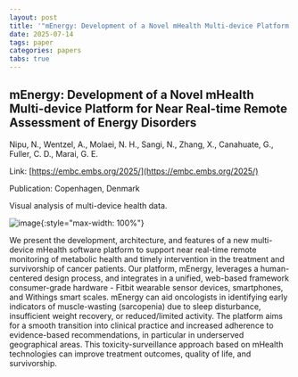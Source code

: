 ```yaml
---
layout: post
title: '"mEnergy: Development of a Novel mHealth Multi-device Platform for Near Real-time Remote Assessment of Energy Disorders"'
date: 2025-07-14
tags: paper
categories: papers
tabs: true
---
```


## mEnergy: Development of a Novel mHealth Multi-device Platform for Near Real-time Remote Assessment of Energy Disorders
Nipu, N., Wentzel, A., Molaei, N. H., Sangi, N., Zhang, X., Canahuate, G., Fuller, C. D., Marai, G. E.

Link: [https://embc.embs.org/2025/](https://embc.embs.org/2025/)

Publication: Copenhagen, Denmark

Visual analysis of multi-device health data.

![image](https://www.evl.uic.edu/output/originals/menergy.png-srcw.jpg){:style="max-width: 100%"}

We present the development, architecture, and features of a new multi-device mHealth software platform to support near real-time remote monitoring of metabolic health and timely intervention in the treatment and survivorship of cancer patients. Our platform, mEnergy, leverages a human-centered design process, and integrates in a unified, web-based framework consumer-grade hardware - Fitbit wearable sensor devices, smartphones, and Withings smart scales. mEnergy can
aid oncologists in identifying early indicators of muscle-wasting (sarcopenia) due to sleep disturbance, insufficient weight recovery, or reduced/limited activity. The platform aims for a smooth transition into clinical practice and increased adherence to evidence-based recommendations, in particular in underserved geographical areas. This toxicity-surveillance approach based on mHealth technologies can improve treatment outcomes, quality of life, and survivorship.